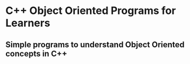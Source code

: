 # C++ Object Oriented Programs for Learners

## Simple programs to understand Object Oriented concepts in C++

